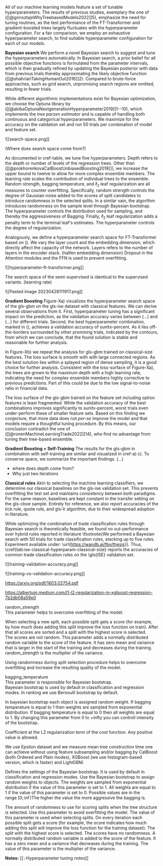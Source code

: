 All of our machine learning models feature a set of tunable hyperparameters. The results of previous studies, exemplary the one of ([[@grinsztajnWhyTreebasedModels2022]]5), emphasize the need for tuning routines, as the test performance of the FT-Transformer and gradient-boosted trees largely fluctuates with the hyperparameter configuration.  For a fair comparison, we employ an exhaustive hyperparameter search, to find suitable hyperparameter configuration for each of our models. 

**Bayesian search**
We perform a novel Bayesian search to suggest and tune the hyperparameters automatically. In Bayesian search, a prior belief for all possible objective functions is formulated from the parameter intervals, which is then gradually refined by updating the Bayesian posterior with data from previous trials thereby approximating the likely objective function ([[@shahriariTakingHumanOut2016]]2). Compared to brute-force approaches, such as grid search, unpromising search regions are omitted, resulting in fewer trials.

While different algorithmic implementations exist for Bayesian optimization, we choose the Optuna library by ([[@akibaOptunaNextgenerationHyperparameter2019]]1--10), which implements the *tree parzen estimator* and is capable of handling both continuous and categorical hyperparameters. We maximize for the accuracy on the validation set and run 50 trials per combination of model and feature set. 

![[search-space.png]]

(Where does search space come from?)

As documented in cref-table, we tune five hyperparameters. Depth refers to the depth or number of levels of the regression trees. Other than ([[@prokhorenkovaCatBoostUnbiasedBoosting2018]]), we increase the upper bound to twelve to allow for more complex ensemble members. The learning rate scales the contribution of individual trees to the ensemble. Random strength, bagging temperature, and $\ell_2$ leaf regularization are all measures to counter overfitting. Specifically, random strength controls the degree of Gaussian noise added to the scores of split candidates to introduce randomness in the selected splits. In a similar vain, the algorithm introduces randomness on the sample level through Bayesian bootstrap. The hyperparameter controls the distribution used for sampling, and thereby the aggressiveness of Bagging. Finally, $\ell_2$ leaf regularization adds a penalty term to the terminal leaf's estimates. The hyperparameter controls the degree of regularization.

Analogously, we define a hyperparameter search space for FT-Transformer based on (). We vary the layer count and the embedding dimension, which directly affect the capacity of the network. 
Layers refers to the number of layers in the encoder stack.  (halfen embedding dimension) Dropout in the Attention modules and the FFN is used to prevent overfitting.  

![[hyperparameter-ft-transformer.png]]

The search space of the semi-supervised is identical to the supervised variants. 
(learning rate)


![[Pasted image 20230428111917.png]]


**Gradient Boosting**
Figure-Xa) visualizes the hyperparameter search space of the gls-gbm on the gls-ise dataset with classical features. We can derive several observations from it. First, hyperparameter tuning has a significant impact on the prediction, as the validation accuracy varies between (...) and (...) for different trials. Second, the best hyperparameter combination, marked in (), achieves a validation accuracy of sunitx-percent. As it lies off-the-borders surrounded by other promising trials, indicated by the contours, from which we can conclude, that the found solution is stable and reasonable for further analysis.

In Figure-Xb) we repeat the analysis for gls-gbm trained on classical-size features. The loss surface is smooth with with large connected regions. As the best solution lies within a splayed region of dense sampling, it is a good choice for further analysis. Consistent with the loss-surface of Figure-Xa), the trees are grown to the maximum depth with a high learning rate, indicating the need for complex ensemble members highly corrective to previous predictions. Part of this could be due to the low signal-to-noise ratio in financial data.

The loss surface of the gls-gbm trained on the feature set including option features is least fragmented. While the validation accuracy of the best combinations improves significantly to sunitx-percent, worst trials even under-perform these of smaller feature sets. Based on this finding we conjecture, that more data does not *per-se* improve the model and that models require a thoughtful tuning procedure. By this means, our conclusion contradict the one of ([[@ronenMachineLearningTrade2022]]14), who find no advantage from tuning their tree-based ensemble.

**Gradient Boosting + Self-Training**
The results for the gls-gbm in combination with self-training are similar and visualized in cref-a) c). To conserve space, we summarize the important findings.
(...)
- where does depth come from?
- Why just two iterations

**Classical rules**
Akin to selecting the machine learning classifiers, we determine our classical baselines on the gls-ise validation set. This prevents overfitting the test set and maintains consistency between both paradigms. For the same reason, baselines are kept constant in the transfer setting on the gls-cboe sample. Entirely for reference, we also report accuracies of the tick rule, quote rule, and gls-lr algorithm, due to their widespread adoption in literature.

While optimizing the combination of trade classification rules through Bayesian search is theoretically feasible, we found no out-performance over hybrid rules reported in literature \footnote{We performed a Bayesian search with 50 trials for trade classification rules, stacking up to five rules. Experiment available under: \url{https://wandb.ai/fbv/thesis}}.  Thus, \cref{tab:ise-classical-hyperparam-classical-size} reports the accuracies of common trade classification rules on the \gls{ISE} validation set.


![[training-validation-accuracy.png]]

![[training-vs-validation-accuracy.png]]


https://arxiv.org/pdf/1603.02754.pdf

https://albertum.medium.com/l1-l2-regularization-in-xgboost-regression-7b2db08a59e0

random_strength  
This parameter helps to overcome overfitting of the model.

When selecting a new split, each possible split gets a score (for example, by how much does adding this split improve the loss function on train). After that all scores are sorted and a split with the highest score is selected.  
The scores are not random. This parameter adds a normally distributed random variable to the score of the feature. It has zero mean and variance that is larger in the start of the training and decreases during the training. random_strength is the multiplier of the variance.

Using randomness during split selection procedure helps to overcome overfitting and increase the resulting quality of the model.

bagging_temperature  
This parameter is responsible for Bayesian bootstrap.  
Bayesian bootstrap is used by default in classification and regression modes. In ranking we use Bernoulli bootstrap by default.

In bayesian bootstrap each object is assigned random weight. If bagging temperature is equal to 1 then weights are sampled from exponential distribution. If bagging temperature is equal to 0 then all weights are equal to 1. By changing this parameter from 0 to +infty you can controll intensity of the bootstrap.



Coefficient at the L2 regularization term of the cost function. Any positive value is allowed.

We use Epsilon dataset and we measure mean tree construction time one can achieve without using feature subsampling and/or bagging by CatBoost (both Ordered and Plain modes), XGBoost (we use histogram-based version, which is faster) and LightGBM.

Defines the settings of the Bayesian bootstrap. It is used by default in classification and regression modes.
Use the Bayesian bootstrap to assign random weights to objects. The weights are sampled from exponential distribution if the value of this parameter is set to 1. All weights are equal to 1 if the value of this parameter is set to 0. Possible values are in the range $[0;\inf⁡)$The higher the value the more aggressive the bagging is.

The amount of randomness to use for scoring splits when the tree structure is selected. Use this parameter to avoid overfitting the model.
The value of this parameter is used when selecting splits. On every iteration each possible split gets a score (for example, the score indicates how much adding this split will improve the loss function for the training dataset). The split with the highest score is selected. The scores have no randomness. A normally distributed random variable is added to the score of the feature. It has a zero mean and a variance that decreases during the training. The value of this parameter is the multiplier of the variance.

**Notes:**
[[💡Hyperparameter tuning notes]]
